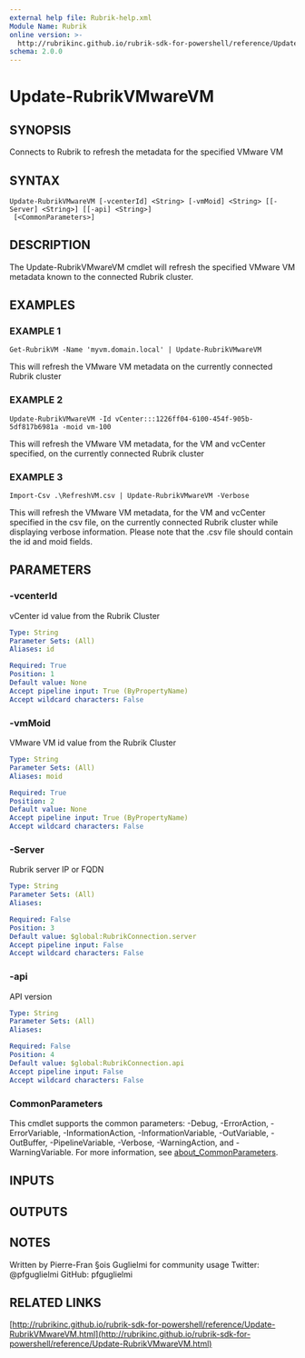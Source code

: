 ```yaml
---
external help file: Rubrik-help.xml
Module Name: Rubrik
online version: >-
  http://rubrikinc.github.io/rubrik-sdk-for-powershell/reference/Update-RubrikVMwareVM.html
schema: 2.0.0
---
```


# Update-RubrikVMwareVM

## SYNOPSIS

Connects to Rubrik to refresh the metadata for the specified VMware VM

## SYNTAX

```text
Update-RubrikVMwareVM [-vcenterId] <String> [-vmMoid] <String> [[-Server] <String>] [[-api] <String>]
 [<CommonParameters>]
```

## DESCRIPTION

The Update-RubrikVMwareVM cmdlet will refresh the specified VMware VM metadata known to the connected Rubrik cluster.

## EXAMPLES

### EXAMPLE 1

```text
Get-RubrikVM -Name 'myvm.domain.local' | Update-RubrikVMwareVM
```

This will refresh the VMware VM metadata on the currently connected Rubrik cluster

### EXAMPLE 2

```text
Update-RubrikVMwareVM -Id vCenter:::1226ff04-6100-454f-905b-5df817b6981a -moid vm-100
```

This will refresh the VMware VM metadata, for the VM and vcCenter specified, on the currently connected Rubrik cluster

### EXAMPLE 3

```text
Import-Csv .\RefreshVM.csv | Update-RubrikVMwareVM -Verbose
```

This will refresh the VMware VM metadata, for the VM and vcCenter specified in the csv file, on the currently connected Rubrik cluster while displaying verbose information. Please note that the .csv file should contain the id and moid fields.

## PARAMETERS

### -vcenterId

vCenter id value from the Rubrik Cluster

```yaml
Type: String
Parameter Sets: (All)
Aliases: id

Required: True
Position: 1
Default value: None
Accept pipeline input: True (ByPropertyName)
Accept wildcard characters: False
```

### -vmMoid

VMware VM id value from the Rubrik Cluster

```yaml
Type: String
Parameter Sets: (All)
Aliases: moid

Required: True
Position: 2
Default value: None
Accept pipeline input: True (ByPropertyName)
Accept wildcard characters: False
```

### -Server

Rubrik server IP or FQDN

```yaml
Type: String
Parameter Sets: (All)
Aliases:

Required: False
Position: 3
Default value: $global:RubrikConnection.server
Accept pipeline input: False
Accept wildcard characters: False
```

### -api

API version

```yaml
Type: String
Parameter Sets: (All)
Aliases:

Required: False
Position: 4
Default value: $global:RubrikConnection.api
Accept pipeline input: False
Accept wildcard characters: False
```

### CommonParameters

This cmdlet supports the common parameters: -Debug, -ErrorAction, -ErrorVariable, -InformationAction, -InformationVariable, -OutVariable, -OutBuffer, -PipelineVariable, -Verbose, -WarningAction, and -WarningVariable. For more information, see [about\_CommonParameters](http://go.microsoft.com/fwlink/?LinkID=113216).

## INPUTS

## OUTPUTS

## NOTES

Written by Pierre-Fran §ois Guglielmi for community usage Twitter: @pfguglielmi GitHub: pfguglielmi

## RELATED LINKS

[http://rubrikinc.github.io/rubrik-sdk-for-powershell/reference/Update-RubrikVMwareVM.html](http://rubrikinc.github.io/rubrik-sdk-for-powershell/reference/Update-RubrikVMwareVM.html)

